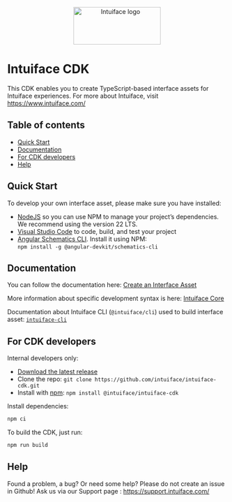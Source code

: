 <p align="center">
  <a href="https://www.intuiface.com//">
    <img src="https://assets-global.website-files.com/6090f790a8effe00c12b39d0/6090f790a8effef0002b3c56_Intuiface%20logo%20animated.gif" alt="Intuiface logo" width="200" height="86">
  </a>
</p>

# Intuiface CDK

This CDK enables you to create TypeScript-based interface assets for Intuiface experiences. For more about Intuiface, visit https://www.intuiface.com/

## Table of contents

- [Quick Start](#quick-start)
- [Documentation](#documentation)
- [For CDK developers](#for-cdk-developers)
- [Help](#help)

## Quick Start

To develop your own interface asset, please make sure you have installed:
- [NodeJS](https://nodejs.org/) so you can use NPM to manage your project’s dependencies. We recommend using the version 22 LTS.
- [Visual Studio Code](https://code.visualstudio.com/) to code, build, and test your project
- [Angular Schematics CLI](https://www.npmjs.com/package/@angular-devkit/schematics-cli). Install it using NPM:<br> ```npm install -g @angular-devkit/schematics-cli```

## Documentation

You can follow the documentation here: [Create an Interface Asset](./libs/tools/schematics/interface-asset-schematics/README.md)

More information about specific development syntax is here: [Intuiface Core](./libs/core/README.md)

Documentation about Intuiface CLI (`@intuiface/cli`) used to build interface asset: [`intuiface-cli`](./libs/cli/README.md)


## For CDK developers 

Internal developers only: 
- [Download the latest release](https://github.com/intuiface/intuiface-cdk/releases/latest)
- Clone the repo: `git clone https://github.com/intuiface/intuiface-cdk.git`
- Install with [npm](https://www.npmjs.com/): `npm install @intuiface/intuiface-cdk`

Install dependencies:

```bash
npm ci
```
To build the CDK, just run:

```bash
npm run build
```

## Help

Found a problem, a bug? Or need some help? 
Please do not create an issue in Github! Ask us via our Support page : https://support.intuiface.com/
